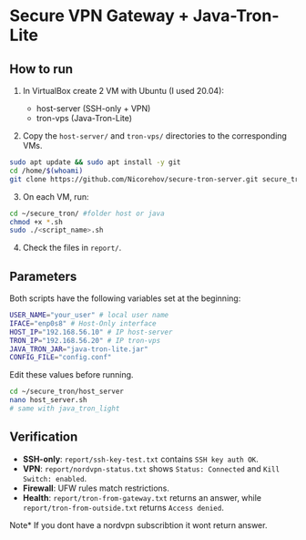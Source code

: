 # Secure VPN Gateway + Java-Tron-Lite

## How to run

1. In VirtualBox create 2 VM with Ubuntu (I used 20.04):
   - host-server (SSH-only + VPN)
   - tron-vps   (Java-Tron-Lite)

2. Copy the `host-server/` and `tron-vps/` directories to the corresponding VMs.
```bash
sudo apt update && sudo apt install -y git
cd /home/$(whoami)
git clone https://github.com/Nicorehov/secure-tron-server.git secure_tron
```
3. On each VM, run:
```bash
cd ~/secure_tron/ #folder host or java
chmod +x *.sh
sudo ./<script_name>.sh
```
4. Check the files in `report/`.

## Parameters
Both scripts have the following variables set at the beginning:
```bash
USER_NAME="your_user" # local user name
IFACE="enp0s8" # Host-Only interface
HOST_IP="192.168.56.10" # IP host-server
TRON_IP="192.168.56.20" # IP tron-vps
JAVA_TRON_JAR="java-tron-lite.jar"
CONFIG_FILE="config.conf"
```
Edit these values ​​before running.
```bash
cd ~/secure_tron/host_server
nano host_server.sh
# same with java_tron_light
```

## Verification
- **SSH-only**: `report/ssh-key-test.txt` contains `SSH key auth OK`.
- **VPN**: `report/nordvpn-status.txt` shows `Status: Connected` and `Kill Switch: enabled`.
- **Firewall**: UFW rules match restrictions.
- **Health**: `report/tron-from-gateway.txt` returns an answer, while `report/tron-from-outside.txt` returns `Access denied`.

Note* If you dont have a nordvpn subscribtion it wont return answer.